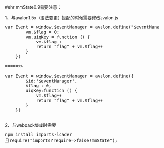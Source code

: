 #ehr
mmState0.9需要注意：<br/>

1、与avalon1.5x（语法变更）搭配的时候需要修改avalon.js
<pre>
var Event = window.$eventManager = avalon.define("$eventManager", function (vm) {
        vm.$flag = 0;
        vm.uiqKey = function () {
            vm.$flag++
            return "flag" + vm.$flag++
        }
    })

=====>>

var Event = window.$eventManager = avalon.define({
        $id:'$eventManager',
        $flag : 0,
        uiqKey:function () {
            vm.$flag++
            return "flag" + vm.$flag++
        }
    })
    
</pre>
2、与webpack集成时需要
    <pre>npm install imports-loader 且require("imports?require=>false!mmState");</pre>
	
